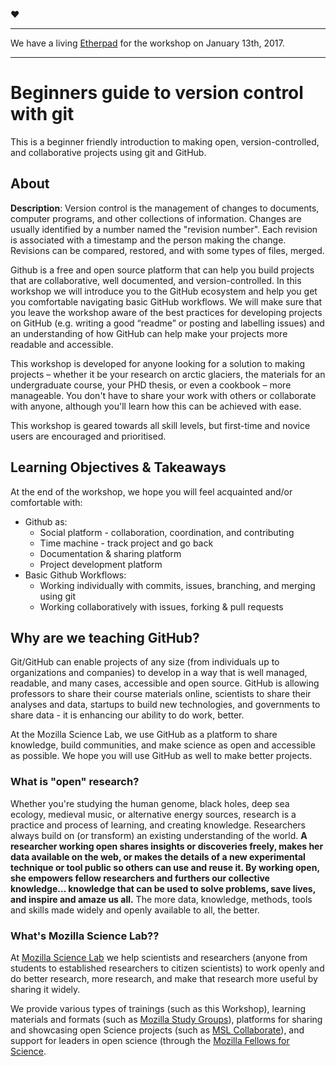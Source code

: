 ❤️

***
We have a living [Etherpad](https://public.etherpad-mozilla.org/p/2017-01-13-friendly-github-intro) for the workshop on January 13th, 2017.
***

# Beginners guide to version control with git
This is a beginner friendly introduction to making open, version-controlled, and collaborative projects using git and GitHub.

## About

**Description**: Version control is the management of changes to documents, computer programs, and other collections of information. Changes are usually identified by a number named the "revision number". Each revision is associated with a timestamp and the person making the change. Revisions can be compared, restored, and with some types of files, merged.

Github is a free and open source platform that can help you build projects that are collaborative, well documented, and version-controlled. In this workshop we will introduce you to the GitHub ecosystem and help you get you comfortable navigating basic GitHub workflows. We will make sure that you leave the workshop aware of the best practices for developing projects on GitHub (e.g. writing a good “readme” or posting and labelling issues) and an understanding of how GitHub can help make your projects more readable and accessible.

This workshop is developed for anyone looking for a solution to making projects – whether it be your research on arctic glaciers, the materials for an undergraduate course, your PHD thesis, or even a cookbook – more manageable. You don't have to share your work with others or collaborate with anyone, although you'll learn how this can be achieved with ease.

This workshop is geared towards all skill levels, but first-time and novice users are encouraged and prioritised.

## Learning Objectives & Takeaways

At the end of the workshop, we hope you will feel acquainted and/or comfortable with:

* Github as:
	* Social platform - collaboration, coordination, and contributing
	* Time machine - track project and go back
	* Documentation & sharing platform
	* Project development platform
* Basic Github Workflows:
	* Working individually with commits, issues, branching, and merging using git
	* Working collaboratively with issues, forking & pull requests

## Why are we teaching GitHub?

Git/GitHub can enable projects of any size (from individuals up to organizations and companies) to develop in a way that is well managed, readable, and many cases, accessible and open source. GitHub is allowing professors to share their course materials online, scientists to share their analyses and data, startups to build new technologies, and governments to share data - it is enhancing our ability to do work, better.

At the Mozilla Science Lab, we use GitHub as a platform to share knowledge, build communities, and make science as open and accessible as possible. We hope you will use GitHub as well to make better projects.

### What is "open" research?

Whether you're studying the human genome, black holes, deep sea ecology, medieval music,  or alternative energy sources, research is a practice and process of learning, and creating knowledge. Researchers always build on (or transform) an existing understanding of the world. **A researcher working open shares insights or discoveries freely, makes her data available on the web, or makes the details of a new experimental technique or tool public so others can use and reuse it. By working open, she empowers fellow researchers and furthers our collective knowledge... knowledge that can be used to solve problems, save lives, and inspire and amaze us all.** The more data, knowledge, methods, tools and skills made widely and openly available to all, the better.

### What's Mozilla Science Lab??
At [Mozilla Science Lab](https://mozillascience.org/) we help scientists and researchers (anyone from students to established researchers to citizen scientists) to work openly and do better research, more research, and make that research more useful by sharing it widely.  

We provide various types of trainings (such as this Workshop), learning materials and formats (such as [Mozilla Study Groups](http://mozillascience.github.io/studyGroupHandbook/)), platforms for sharing and showcasing open Science projects (such as [MSL Collaborate](https://mozillascience.org/collaborate)), and support for leaders in open science (through the [Mozilla Fellows for Science](https://mozillascience.org/fellows).
